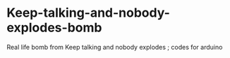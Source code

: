 # Keep-talking-and-nobody-explodes-bomb
Real life bomb from Keep talking and nobody explodes ; codes for arduino
